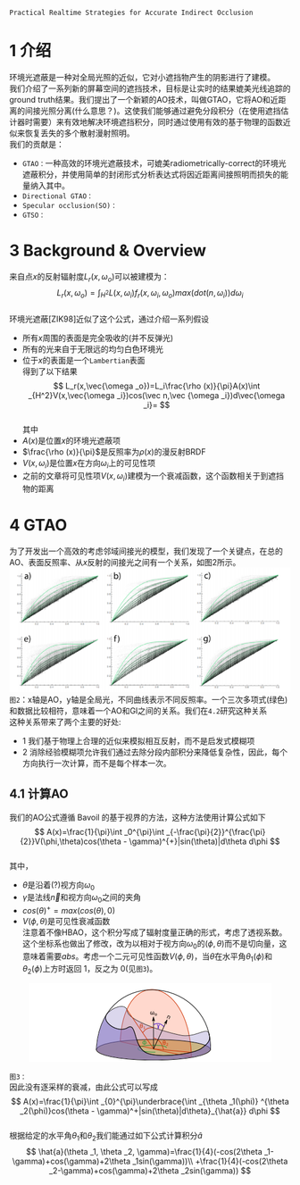 <head>
    <script src="https://cdn.mathjax.org/mathjax/latest/MathJax.js?config=TeX-AMS-MML_HTMLorMML" type="text/javascript"></script>
    <script type="text/x-mathjax-config">
        MathJax.Hub.Config({
            tex2jax: {
            skipTags: ['script', 'noscript', 'style', 'textarea', 'pre'],
            inlineMath: [['$','$']],
            displayMath: [['$$','$$']]
            }
        });
    </script>
</head>  

`Practical Realtime Strategies for Accurate Indirect Occlusion`  
# 1 介绍
环境光遮蔽是一种对全局光照的近似，它对小遮挡物产生的阴影进行了建模。  
我们介绍了一系列新的屏幕空间的遮挡技术，目标是让实时的结果媲美光线追踪的ground truth结果。我们提出了一个新颖的AO技术，叫做GTAO，它将AO和近距离的间接光照分离(什么意思？)。这使我们能够通过避免分段积分（在使用遮挡估计器时需要）来有效地解决环境遮挡积分，同时通过使用有效的基于物理的函数近似来恢复丢失的多个散射漫射照明。     
我们的贡献是：  
* `GTAO：`一种高效的环境光遮蔽技术，可媲美radiometrically-correct的环境光遮蔽积分，并使用简单的封闭形式分析表达式将因近距离间接照明而损失的能量纳入其中。
* `Directional GTAO：`
* `Specular occlusion(SO)：`
* `GTSO：` 
# 3 Background & Overview
来自点$x$的反射辐射度$L_r(x,\omega _o)$可以被建模为：  
$$L_r(x,\omega _o)=\int _{H^2}L(x,\omega _i)f_r(x,\omega _i,\omega _o)max(dot(n,\omega _i))d\omega _i$$  
环境光遮蔽[ZIK98]近似了这个公式，通过介绍一系列假设  
* 所有$x$周围的表面是完全吸收的(并不反弹光)
* 所有的光来自于无限远的均匀白色环境光
* 位于$x$的表面是一个`Lambertian`表面  
得到了以下结果  
$$
L_r(x,\vec{\omega _o})=L_i\frac{\rho (x)}{\pi}A(x)\int _{H^2}V(x,\vec{\omega _i})cos(\vec n,\vec {\omega _i})d\vec{\omega _i}=
$$  
其中  
* $A(x)$是位置$x$的环境光遮蔽项
* $\frac{\rho (x)}{\pi}$是反照率为$\rho (x)$的漫反射BRDF
* $V(x,\omega _i)$是位置$x$在方向$\omega _i$上的可见性项
* 之前的文章将可见性项$V(x,\omega _i)$建模为一个衰减函数，这个函数相关于到遮挡物的距离  
# 4 GTAO
为了开发出一个高效的考虑邻域间接光的模型，我们发现了一个关键点，在总的AO、表面反照率、从$x$反射的间接光之间有一个关系，如图2所示。  
![](/img/GTAO-Figure-2.png) 
`图2`：x轴是AO，y轴是全局光，不同曲线表示不同反照率。一个三次多项式(绿色)和数据比较相符，意味着一个AO和GI之间的关系。我们在`4.2`研究这种关系  
这种关系带来了两个主要的好处:  
* 1 我们基于物理上合理的近似来模拟相互反射，而不是启发式模糊项
* 2 消除经验模糊项允许我们通过去除分段内部积分来降低复杂性，因此，每个方向执行一次计算，而不是每个样本一次。  
## 4.1 计算AO
我们的AO公式遵循 Bavoil 的基于视界的方法，这种方法使用计算公式如下  
$$
A(x)=\frac{1}{\pi}\int _0^{\pi}\int _{-\frac{\pi}{2}}^{\frac{\pi}{2}}V(\phi,\theta)cos(\theta - \gamma)^{+}|sin(\theta)|d\theta d\phi
$$  
其中，  
* $\theta$是沿着(?)视方向$\omega _0$
* $\gamma$是法线$\vec{n}$和视方向$\omega _0$之间的夹角
* $cos(\theta)^{+}=max(cos(\theta), 0)$
* $V(\phi,\theta)$是可见性衰减函数  
注意着不像HBAO，这个积分写成了辐射度量正确的形式，考虑了透视系数。这个坐标系也做出了修改，改为以相对于视方向$\omega _0$的$(\phi,\theta)$而不是切向量，这意味着需要$abs$。考虑一个二元可见性函数$V(\phi, \theta)$，当$\theta$在水平角$\theta _1(\phi)$和$\theta _2(\phi)$上方时返回 1，反之为 0(见`图3`)。  
<div align=center><img src="../../img/GTAO-figure-3.png"></div>  

`图3：`  
因此没有逐采样的衰减，由此公式可以写成  
$$
A(x)=\frac{1}{\pi}\int _{0}^{\pi}\underbrace{\int _{\theta _1(\phi)} ^{\theta _2(\phi)}cos(\theta - \gamma)^+|sin(\theta)|d\theta}_{\hat{a}} d\phi
$$   
根据给定的水平角$\theta _1$和$\theta _2$我们能通过如下公式计算积分$\hat{a}$  
$$
\hat{a}(\theta _1, \theta _2, \gamma)=\frac{1}{4}(-cos(2\theta _1-\gamma)+cos(\gamma)+2\theta _1sin(\gamma))\\
+\frac{1}{4}(-cos(2\theta _2-\gamma)+cos(\gamma)+2\theta _2sin(\gamma))
$$   
